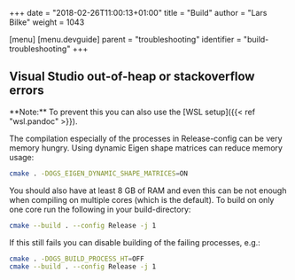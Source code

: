 +++
date = "2018-02-26T11:00:13+01:00"
title = "Build"
author = "Lars Bilke"
weight = 1043

[menu]
  [menu.devguide]
    parent = "troubleshooting"
    identifier = "build-troubleshooting"
+++

## Visual Studio out-of-heap or stackoverflow errors

<div class='note'>
**Note:** To prevent this you can also use the [WSL setup]({{< ref "wsl.pandoc" >}}).
</div>

The compilation especially of the processes in Release-config can be very memory hungry. Using dynamic Eigen shape matrices can reduce memory usage:

```bash
cmake . -DOGS_EIGEN_DYNAMIC_SHAPE_MATRICES=ON
```

You should also have at least 8 GB of RAM and even this can be not enough when compiling on multiple cores (which is the default). To build on only one core run the following in your build-directory:

```bash
cmake --build . --config Release -j 1
```

If this still fails you can disable building of the failing processes, e.g.:

```bash
cmake . -DOGS_BUILD_PROCESS_HT=OFF
cmake --build . --config Release -j 1
```
